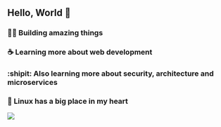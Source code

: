 ## Hello, World :metal: 

### :technologist: Building amazing things
### :coffee: Learning more about web development
### :shipit: Also learning more about security, architecture and microservices 
### :penguin: Linux has a big place in my heart

<img src="https://github-readme-stats.vercel.app/api/top-langs/?username=higorcastilho&layout=compact&langs_count=8&theme=dracula" >

<!--
**higorcastilho/higorcastilho** is a ✨ _special_ ✨ repository because its `README.md` (this file) appears on your GitHub profile.

